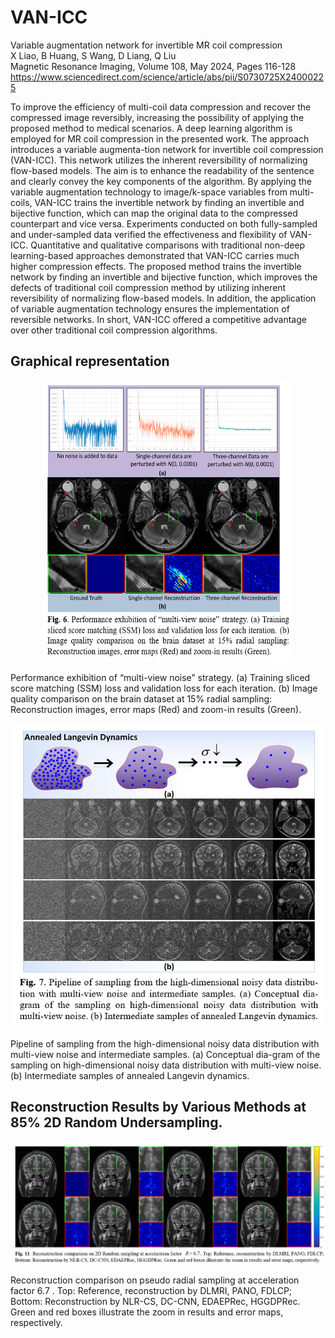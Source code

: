 # VAN-ICC   
Variable augmentation network for invertible MR coil compression   
X Liao, B Huang, S Wang, D Liang, Q Liu    
Magnetic Resonance Imaging, Volume 108, May 2024, Pages 116-128         
https://www.sciencedirect.com/science/article/abs/pii/S0730725X24000225   

To improve the efficiency of multi-coil data compression and recover the compressed image reversibly, increasing the possibility of applying the proposed method to medical scenarios. A deep learning algorithm is employed for MR coil compression in the presented work. The approach introduces a variable augmenta-tion network for invertible coil compression (VAN-ICC). This network utilizes the inherent reversibility of normalizing flow-based models. The aim is to enhance the readability of the sentence and clearly convey the key components of the algorithm. By applying the variable augmentation technology to image/k-space variables from multi-coils, VAN-ICC trains the invertible network by finding an invertible and bijective function, which can map the original data to the compressed counterpart and vice versa. Experiments conducted on both fully-sampled and under-sampled data verified the effectiveness and flexibility of VAN-ICC. Quantitative and qualitative comparisons with traditional non-deep learning-based approaches demonstrated that VAN-ICC carries much higher compression effects. The proposed method trains the invertible network by finding an invertible and bijective function, which improves the defects of traditional coil compression method by utilizing inherent reversibility of normalizing flow-based models. In addition, the application of variable augmentation technology ensures the implementation of reversible networks. In short, VAN-ICC offered a competitive advantage over other traditional coil compression algorithms.   
       
        
## Graphical representation
 <div align="center"><img src="https://github.com/yqx7150/HGGDP/blob/master/hggdp_rec/sample/fig6.png" width = "400" height = "450">  </div>
 
Performance exhibition of “multi-view noise” strategy. (a) Training sliced score matching (SSM) loss and validation loss for each iteration. (b) Image quality comparison on the brain dataset at 15% radial sampling: Reconstruction images, error maps (Red) and zoom-in results (Green).

 <div align="center"><img src="https://github.com/yqx7150/HGGDP/blob/master/hggdp_rec/sample/fig7.png"> </div>

Pipeline of sampling from the high-dimensional noisy data distribution with multi-view noise and intermediate samples. (a) Conceptual dia-gram of the sampling on high-dimensional noisy data distribution with multi-view noise. (b) Intermediate samples of annealed Langevin dynamics.


## Reconstruction Results by Various Methods at 85% 2D Random Undersampling.
<div align="center"><img src="https://github.com/yqx7150/HGGDP/blob/master/hggdp_rec/sample/fig11.png"> </div>

Reconstruction comparison on pseudo radial sampling at acceleration factor 6.7 . Top: Reference, reconstruction by DLMRI, PANO, FDLCP; Bottom: Reconstruction by NLR-CS, DC-CNN, EDAEPRec, HGGDPRec. Green and red boxes illustrate the zoom in results and error maps, respectively.

    
